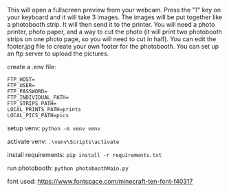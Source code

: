 This will open a fullscreen preview from your webcam. Press the "1" key on your keyboard and it will take 3 images. The images will be put together like a photobooth strip. It will then send it to the printer. You will need a photo printer, photo paper, and a way to cut the photo (it will print two photobooth strips on one photo page, so you will need to cut in half). You can edit the footer.jpg file to create your own footer for the photobooth. You can set up an ftp server to upload the pictures.

create a .env file:
```
FTP_HOST=
FTP_USER=
FTP_PASSWORD=
FTP_INDIVIDUAL_PATH=
FTP_STRIPS_PATH=
LOCAL_PRINTS_PATH=prints
LOCAL_PICS_PATH=pics
```

setup venv:
```python -m venv venv```

activate venv:
```.\venv\Scripts\activate```

install requirements:
```pip install -r requirements.txt```

run photobooth:
```python photoboothMain.py```

font used:
https://www.fontspace.com/minecraft-ten-font-f40317